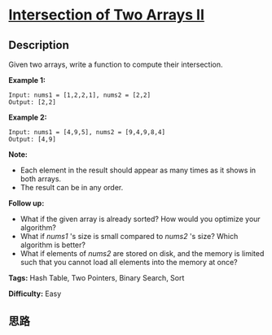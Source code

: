# [Intersection of Two Arrays II][title]

## Description

Given two arrays, write a function to compute their intersection.

**Example 1:**
            Input: nums1 = [1,2,2,1], nums2 = [2,2]    Output: [2,2]    

**Example 2:**
            Input: nums1 = [4,9,5], nums2 = [9,4,9,8,4]    Output: [4,9]

**Note:**

  * Each element in the result should appear as many times as it shows in both arrays.
  * The result can be in any order.

**Follow up:**

  * What if the given array is already sorted? How would you optimize your algorithm?
  * What if _nums1_ 's size is small compared to _nums2_ 's size? Which algorithm is better?
  * What if elements of _nums2_ are stored on disk, and the memory is limited such that you cannot load all elements into the memory at once?


**Tags:** Hash Table, Two Pointers, Binary Search, Sort

**Difficulty:** Easy

## 思路

[title]: https://leetcode.com/problems/intersection-of-two-arrays-ii
